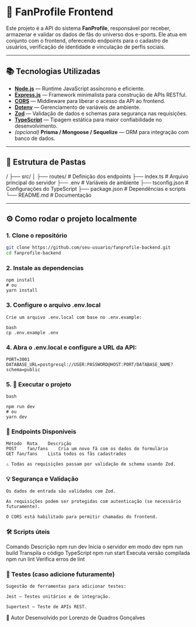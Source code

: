 # 🧠 FanProfile Frontend

Este projeto é a API do sistema **FanProfile**, responsável por receber, armazenar e validar os dados de fãs do universo dos e-sports. Ele atua em conjunto com o frontend, oferecendo endpoints para o cadastro de usuários, verificação de identidade e vinculação de perfis sociais.

---

## 📚 Tecnologias Utilizadas

- **[Node.js](https://nodejs.org/)** — Runtime JavaScript assíncrono e eficiente.
- **[Express.js](https://expressjs.com/)** — Framework minimalista para construção de APIs RESTful.
- **[CORS](https://www.npmjs.com/package/cors)** — Middleware para liberar o acesso da API ao frontend.
- **[Dotenv](https://www.npmjs.com/package/dotenv)** — Gerenciamento de variáveis de ambiente.
- **[Zod](https://zod.dev/)** — Validação de dados e schemas para segurança nas requisições.
- **[TypeScript](https://www.typescriptlang.org/)** — Tipagem estática para maior confiabilidade no desenvolvimento.
- *(opcional)* **Prisma / Mongoose / Sequelize** — ORM para integração com banco de dados.


---

## 📂 Estrutura de Pastas

/
├── src/
│ ├── routes/ # Definição dos endpoints
├── index.ts # Arquivo principal do servidor
├── .env # Variáveis de ambiente
├── tsconfig.json # Configurações do TypeScript
├── package.json # Dependências e scripts
└── README.md # Documentação

---

## ⚙️ Como rodar o projeto localmente

### 1. Clone o repositório

```bash
git clone https://github.com/seu-usuario/fanprofile-backend.git
cd fanprofile-backend
```

### 2. Instale as dependencias

```
npm install
# ou
yarn install
```


### 3. Configure o arquivo .env.local
```
Crie um arquivo .env.local com base no .env.example:

bash
cp .env.example .env
```
### 4. Abra o .env.local e configure a URL da API:

```
PORT=3001
DATABASE_URL=postgresql://USER:PASSWORD@HOST:PORT/DATABASE_NAME?schema=public
```

### 5. 🚀 Executar o projeto
 ```
bash

npm run dev
# ou
yarn dev
```
### 📡 Endpoints Disponíveis
```
Método	Rota	Descrição
POST	fan/fans	Cria um novo fã com os dados do formulário
GET	fan/fans	Lista todos os fãs cadastrados

⚠️ Todas as requisições passam por validação de schema usando Zod.

```
### 💡 Segurança e Validação
```
Os dados de entrada são validados com Zod.

As requisições podem ser protegidas com autenticação (se necessário futuramente).

O CORS está habilitado para permitir chamadas do frontend.
```
### 🛠️ Scripts úteis
Comando	Descrição
npm run dev	Inicia o servidor em modo dev
npm run build	Transpila o código TypeScript
npm run start	Executa versão compilada
npm run lint	Verifica erros de lint

### 🧪 Testes (caso adicione futuramente)
```
Sugestão de ferramentas para adicionar testes:

Jest — Testes unitários e de integração.

Supertest — Teste de APIs REST.

```

👤 Autor
Desenvolvido por Lorenzo de Quadros Gonçalves
